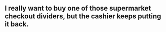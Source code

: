 ## I really want to buy one of those supermarket checkout dividers, but the cashier keeps putting it back.